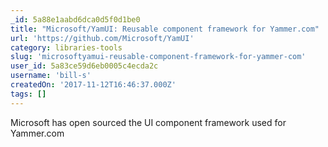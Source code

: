 ```yaml
---
_id: 5a88e1aabd6dca0d5f0d1be0
title: "Microsoft/YamUI: Reusable component framework for Yammer.com"
url: 'https://github.com/Microsoft/YamUI'
category: libraries-tools
slug: 'microsoftyamui-reusable-component-framework-for-yammer-com'
user_id: 5a83ce59d6eb0005c4ecda2c
username: 'bill-s'
createdOn: '2017-11-12T16:46:37.000Z'
tags: []
---
```


Microsoft has open sourced the UI component framework used for Yammer.com
